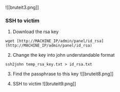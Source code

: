 ![[bruteit3.png]]

### SSH to victim
1. Download the rsa key
```shell
wget [http://MACHINE_IP/admin/panel/id_rsa](http://MACHINE_IP/admin/panel/id_rsa)
```

2. Change the key into john understandable format
```shell
ssh2john temp_rsa_key.txt > id_rsa.txt
```

3. Find the passphrase to this key
![[bruteit8.png]]

4. SSH to victim
![[bruteit9.png]]
